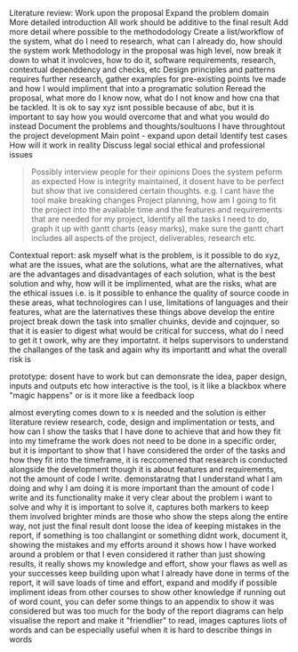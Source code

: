 Literature review:
Work upon the proposal
Expand the problem domain
More detailed introduction
All work should be additive to the final result
Add more detail where possible to the methododology
Create a list/workflow of the system, what do I need to research, what can I already do, how should the system work
Methodology in the proposal was high level, now break it down to what it involcves, how to do it, software requirements, research, contextual dependdency and checks, etc
Design principles and patterns requires further research, gather examples for pre-existing points Ive made and how I would impliment that into a programatic solution
Reread the proposal, what more do I know now, what do I not know and how cna that be tackled.
It is ok to say xyz isnt possible because of abc, but it is important to say how you would overcome that and what you would do instead
Document the problems and thoughts/soultuons I have throughtout the project development
Main point - expand upon detail
Identify test cases
How will it work in reality
Discuss legal social ethical and professional issues
  > Possibly interview people for their opinions
  > Does the system peform as expected
  > How is integrity maintained, it dosent have to be perfect but show that ive considered certain thoughts. e.g. I cant have the tool make breaking changes
Project planning, how am I going to fit the project into the avaliable time and the features and requirements that are needed for my project, Identify all the tasks I need to do, graph it up with gantt charts (easy marks), make sure the gantt chart includes all aspects of the project, deliverables, research etc.

Contextual report:
ask myself what is the problem, is it possible to do xyz, what are the issues, what are the solutions, what are the alternatives, what are the advantages and disadvantages of each solution, what is the best solution and why, how will it be implimented, what are the risks, what are the ethical issues
i.e. is it possible to enhance the quality of source coode in these areas, what technologires can I use, limitations of languages and their features, what are the laternatives
these things above develop the entire project
break down the task into smaller chuinks, devide and cojnquer, so that it is easier to digest
what would be critical for success, what do I need to get it t owork, why are they importatnt. it helps supervisors to understand the challanges of the task and again why its importantt and what the overall risk is

prototype:
dosent have to work but can demonsrate the idea, paper design, inputs and outputs etc
how interactive is the tool, is it like a blackbox where "magic happens" or is it more like a feedback loop

almost everyting comes down to x is needed and the solution is either literature review research, code, design and implimentation or tests, and how can I show the tasks that I have done to achieve that and how they fit into my timeframe
the work does not need to be done in a specific order, but it is important to show that I have considered the order of the tasks and how they fit into the timeframe, it is reccomened that research is conducted alongside the development though
it is about features and requirements, not the amount of code I write. demonstaratng that I understand what I am doing and why I am doing it is more important than the amount of code I write and its functionality
make it very clear about the problem i want to solve and why it is important to solve it, captures both markers to keep them involved
brighter minds are those who show the steps along the entire way, not just the final result
dont loose the idea of keeping mistakes in the report, if something is too challangint or something didnt work, document it, showing the mistakes and my efforts around it shows how I have worked around a problem or that I even considered it rather than just showing results, it really shows my knowledge and effort, show your flaws as well as your successes
keep building upon what I already have done in terms of the report, it will save loads of time and effort, expand and modify
if possible impliment ideas from other courses to show other knowledge
if running out of word count, you can defer some things to an appendix to show it was considered but was too much for the body of the report
diagrams can help visualise the report and make it "friendlier" to read, images captures liots of words and can be especially useful when it is hard to describe things in words
